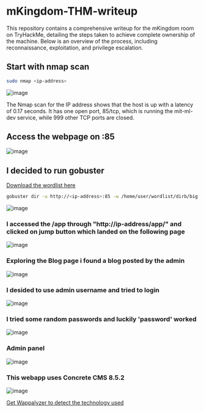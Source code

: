# mKingdom-THM-writeup
This repository contains a comprehensive writeup for the mKingdom room on TryHackMe, detailing the steps taken to achieve complete ownership of the machine. Below is an overview of the process, including reconnaissance, exploitation, and privilege escalation.

## Start with nmap scan 

```bash
sudo nmap <ip-address>
```

![image](https://github.com/user-attachments/assets/4a0e9e63-3c9a-4e79-8823-51a22a9fe50b)

The Nmap scan for the IP address shows that the host is up with a latency of 0.17 seconds. It has one open port, 85/tcp, which is running the mit-ml-dev service, while 999 other TCP ports are closed.

## Access the webpage on :85

![image](https://github.com/user-attachments/assets/76b1b795-ba4f-43ff-94ad-cec3ca077fab)

## I decided to run gobuster

[Download the wordlist here](https://github.com/digination/dirbuster-ng/blob/master/wordlists/big.txt)

```bash
gobuster dir -u http://<ip-address>:85 -w /home/user/wordlist/dirb/big.txt -x php,html,aspx,jsp
```
![image](https://github.com/user-attachments/assets/27a45576-b71c-41db-8b0a-0e15e5ac6d05)

### I accessed the /app through "http://ip-address/app/" and clicked on jump button which landed on the following page

![image](https://github.com/user-attachments/assets/b5415832-7751-4436-ab28-3a73169f1b62)

### Exploring the Blog page i found a blog posted by the admin

![image](https://github.com/user-attachments/assets/5c237961-e386-4358-ac42-cd425a5c3e00)

### I desided to use admin username and tried to login 

![image](https://github.com/user-attachments/assets/7587ddf2-7ef3-43b4-aca1-d5f35dfdd63e)

### I tried some random passwords and luckily 'password' worked

![image](https://github.com/user-attachments/assets/fb2af502-a03a-474d-b9a3-326c60769fda)

### Admin panel 

![image](https://github.com/user-attachments/assets/22a1f533-3df8-4a8c-9c68-bae1ef1fd7a4)

### This webapp uses Concrete CMS 8.5.2

![image](https://github.com/user-attachments/assets/bc7272bb-4183-4289-867e-cfb683b8391a)

[Get Wappalyzer to detect the technology used](https://chromewebstore.google.com/detail/wappalyzer-technology-pro/gppongmhjkpfnbhagpmjfkannfbllamg)





